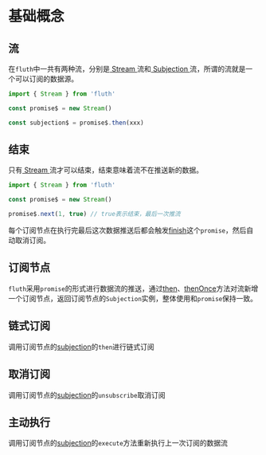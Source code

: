 # 基础概念

## 流

在`fluth`中一共有两种流，分别是[ Stream ](/cn/api/index#stream)流和[ Subjection ](/cn/api/index#subjection)流，所谓的流就是一个可以订阅的数据源。

```typescript
import { Stream } from 'fluth'

const promise$ = new Stream()

const subjection$ = promise$.then(xxx)
```

## 结束

只有[ Stream ](/cn/api/index#stream)流才可以结束，结束意味着流不在推送新的数据。

```typescript
import { Stream } from 'fluth'

const promise$ = new Stream()

promise$.next(1, true) // true表示结束，最后一次推流
```

每个订阅节点在执行完最后这次数据推送后都会触发[finish](/cn/api/index#finish)这个`promise`，然后自动取消订阅。

## 订阅节点

`fluth`采用`promise`的形式进行数据流的推送，通过[then](/cn/api/index#then)、[thenOnce](/cn/api/index#thenonce)方法对流新增一个订阅节点，返回订阅节点的`Subjection`实例，整体使用和`promise`保持一致。

## 链式订阅

调用订阅节点的[subjection](/cn/api/index#subjection)的`then`进行链式订阅

## 取消订阅

调用订阅节点的[subjection](/cn/api/index#subjection)的`unsubscribe`取消订阅

## 主动执行

调用订阅节点的[subjection](/cn/api/index#subjection)的`execute`方法重新执行上一次订阅的数据流
